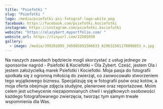 ```yaml
---
title: "Psiefotki "
slug: "Psiefotki "
logo: /media/psiefotki-psi-fotograf-logo-white.png
facebook: https://facebook.com/psiefotki.kociefotki
instagram: https://instagram.com/psiefotki.kociefotki
website: "https://olazybert.myportfolio.com/ "
website_url: https://tinyurl.com/22585939
gallery:
  - image: /media/399201095_345085091506633_629631561178098053_n.jpg
---
```

Na naszych zawodach będziecie mogli skorzystać z usług jednego ze sponsorów nagród - Psiefotki & Kociefotki – Ola Zybert. Cześć, jestem Ola i jestem założycielką marek Psiefotki i Kociefotki. Moja pasja do fotografii spotkała się z ogromną miłością do zwierząt, co zaowocowało stworzeniem tego wyjątkowego biznesu. Specjalizuję się w fotografii psów oraz kotów, a moja oferta obejmuje zdjęcia studyjne, plenerowe oraz reportażowe. Moim celem jest uchwycenie niezapomnianych chwil i wyjątkowych osobowości każdego fotografowanego zwierzęcia, tworząc tym samym trwałe wspomnienia dla Was.